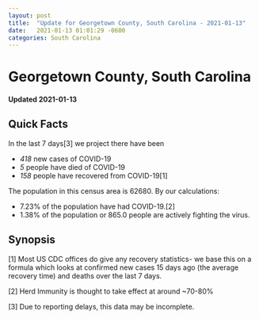 ```yaml
---
layout: post
title:  "Update for Georgetown County, South Carolina - 2021-01-13"
date:   2021-01-13 01:01:29 -0600
categories: South Carolina
---
```


# Georgetown County, South Carolina
#### Updated 2021-01-13

## Quick Facts

In the last 7 days[3] we project there have been
- *418* new cases of COVID-19
- *5* people have died of COVID-19
- *158* people have recovered from COVID-19[1]

The population in this census area is 62680. By our calculations:
- 7.23% of the population have had COVID-19.[2]
- 1.38% of the population or 865.0 people are actively fighting the virus.

## Synopsis




[1] Most US CDC offices do give any recovery statistics- we base this on a formula which looks at confirmed new cases
15 days ago (the average recovery time) and deaths over the last 7 days.

[2] Herd Immunity is thought to take effect at around ~70-80%

[3] Due to reporting delays, this data may be incomplete.
 
    